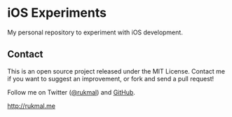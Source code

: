 # iOS Experiments

My personal repository to experiment with iOS development.

## Contact

This is an open source project released under the MIT License. Contact me if you want to suggest an improvement, or fork and send a pull request!

Follow me on Twitter ([@rukmal](http://twitter.com/rukmal_w)) and [GitHub](http://github.com/rukmal).

http://rukmal.me